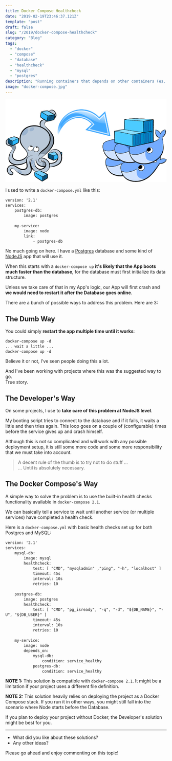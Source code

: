 ```yaml
---
title: Docker Compose Healthcheck
date: "2019-02-19T23:46:37.121Z"
template: "post"
draft: false
slug: "/2019/docker-compose-healthcheck"
category: "Blog"
tags:
  - "docker"
  - "compose"
  - "database"
  - "healthcheck"
  - "mysql"
  - "postgres"
description: "Running containers that depends on other containers (es. dbs) can be tricky. Let's explore the \"depends_on\" directive associated with a healthcheck."
image: "docker-compose.jpg"
---
```


![docker-compose](./media/docker-compose.png)

I used to write a `docker-compose.yml` like this:

    version: '2.1'
    services:
        postgres-db:
            image: postgres

        my-service:
            image: node
            link:
                - postgres-db

No much going on here. I have a [Postgres](https://www.postgresql.org/) database and some
kind of [NodeJS](https://nodejs.org/en/) app that will use it.

When this starts with a `docker-compose up` **it's likely that the App boots much
faster than the database**, for the database must first initialize its data structure.

Unless we take care of that in my App's logic, our App will first crash and 
**we would need to restart it after the Database goes online**.

There are a bunch of possible ways to address this problem. Here are 3:

## The Dumb Way

You could simply **restart the app multiple time until it works**:

    docker-compose up -d
    ... wait a little ...
    docker-compose up -d

Believe it or not, I've seen people doing this a lot. 

And I've been working with projects where this was the suggested way to go.  
True story.

## The Developer's Way

On some projects, I use to **take care of this problem at NodeJS level**.

My booting script tries to connect to the database and if it fails, it waits a little and 
then tries again. This loop goes on a couple of (configurable) times before the service gives
up and crash himself.

Although this is not so complicated and will work with any possible deployment setup, it
is still some more code and some more responsibility that we must take into account.

> A decent rule of the thumb is to try not to do stuff ...  
> ... Until is absolutely necessary.

## The Docker Compose's Way

A simple way to solve the problem is to use the built-in health checks functionality
available in `docker-compose 2.1`.

We can basically tell a service to wait until another service (or multiple services)
have completed a health check.

Here is a `docker-compose.yml` with basic health checks set up for both Postgres
and MySQL:

    version: '2.1'
    services:
        mysql-db:
            image: mysql
            healthcheck:
                test: [ "CMD", "mysqladmin" ,"ping", "-h", "localhost" ]
                timeout: 45s
                interval: 10s
                retries: 10

        postgres-db:
            image: postgres
            healthcheck:
                test: [ "CMD", "pg_isready", "-q", "-d", "${DB_NAME}", "-U", "${DB_USER}" ]
                timeout: 45s
                interval: 10s
                retries: 10

        my-service:
            image: node
            depends_on:
                mysql-db:
                    condition: service_healthy
                postgres-db:
                    condition: service_healthy

**NOTE 1:** This solution is compatible with `docker-compose 2.1`. It might be a limitation if
your project uses a different file definition.

**NOTE 2:** This solution heavily relies on deploying the project as a Docker Compose stack. If
you run it in other ways, you might still fall into the scenario where Node starts before the
Database.

If you plan to deploy your project without Docker, the Developer's solution might be
best for you.

---

* What did you like about these solutions?
* Any other ideas?

Please go ahead and enjoy commenting on this topic!
